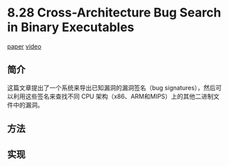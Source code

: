 # 8.28 Cross-Architecture Bug Search in Binary Executables


[paper](https://christian-rossow.de/publications/crossarch-ieee2015.pdf)
[video](https://www.youtube.com/watch?v=1LELf0Ml1-w)

## 简介
这篇文章提出了一个系统来导出已知漏洞的漏洞签名（bug signatures），然后可以利用这些签名来查找不同 CPU 架构（x86、ARM和MIPS）上的其他二进制文件中的漏洞。


## 方法

## 实现
